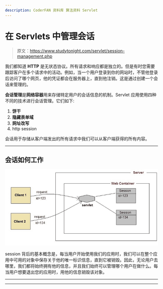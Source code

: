 ```yaml
---
description: CoderFAN 资料库 算法资料 Servlet
---
```


# 在 Servlets 中管理会话

> 原文：<https://www.studytonight.com/servlet/session-management.php>

我们都知道 **HTTP** 是无状态协议。所有请求和响应都是独立的。但是有时您需要跟踪客户在多个请求中的活动。例如，当一个用户登录到你的网站时，不管他登录后访问了哪个网页，他的凭证都会在服务器上，直到他注销。这是通过创建一个会话来管理的。

**会话管理**是**网络容器**用来存储特定用户的会话信息的机制。Servlet 应用使用四种不同的技术进行会话管理。它们如下:

1.  **饼干**
2.  **隐藏表单域**
3.  **网址改写**
4.  http session

会话用于存储从客户端发出的所有请求中我们可以从客户端获得的所有内容。

* * *

## 会话如何工作

![session management in java](img/81e4da45c7e1b53e455d603d6643d527.png)

session 背后的基本概念是，每当用户开始使用我们的应用时，我们可以在整个应用中可用的对象中保存关于他的唯一标识信息，直到它被销毁。因此，无论用户去哪里，我们都将始终拥有他的信息，并且我们始终可以管理哪个用户在做什么。每当用户想要退出您的应用时，用他的信息销毁该对象。

* * *

* * *